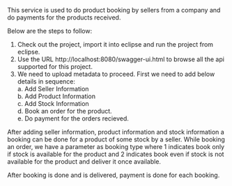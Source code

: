 This service is used to do product booking by sellers from a company and do payments for the products received.

Below are the steps to follow:
1. Check out the project, import it into eclipse and run the project from eclipse.
2. Use the URL http://localhost:8080/swagger-ui.html to browse all the api supported for this project.
3. We need to upload metadata to proceed. First we need to add below details in sequence:</br>
    a. Add Seller Information</br>
    b. Add Product Information</br>
    c. Add Stock Information</br>
    d. Book an order for the product.</br>
    e. Do payment for the orders recieved.
    
After adding seller information, product information and stock information a booking can be done for a product of some stock by a seller. While booking an order, we have a parameter as booking type where 1 indicates book only if stock is available for the product and 2 indicates book even if stock is not available for the product and deliver it once available.

After booking is done and is delivered, payment is done for each booking.
